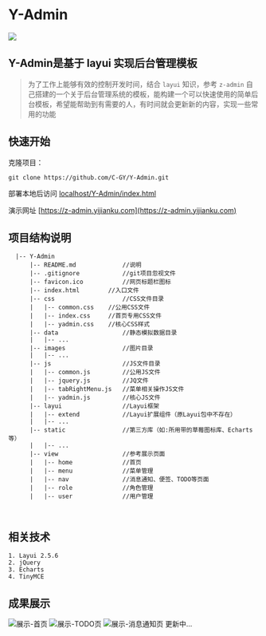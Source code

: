# Y-Admin
![](http://pic.yijianku.com/Foc7vtEhdiEeZQNrgXkoTf8m18p2)

## Y-Admin是基于 layui 实现后台管理模板

> 为了工作上能够有效的控制开发时间，结合 `layui` 知识，参考 `z-admin` 自己搭建的一个关于后台管理系统的模板，能构建一个可以快速使用的简单后台模板，希望能帮助到有需要的人，有时间就会更新新的内容，实现一些常用的功能


## 快速开始
克隆项目：
```
git clone https://github.com/C-GY/Y-Admin.git
```
部署本地后访问 [localhost/Y-Admin/index.html](localhost/Y-Admin/index.html)

演示网址
[https://z-admin.yijianku.com](https://z-admin.yijianku.com)

## 项目结构说明
```
  |-- Y-Admin
      |-- README.md             //说明
      |-- .gitignore            //git项目忽视文件
      |-- favicon.ico       	//网页标题栏图标
      |-- index.html   		//入口文件
      |-- css                   //CSS文件目录
      |   |-- common.css	//公用CSS文件
      |   |-- index.css		//首页专用CSS文件
      |   |-- yadmin.css	//核心CSS样式
      |-- data                  //静态模拟数据目录
      |   |-- ...
      |-- images                //图片目录
      |   |-- ...
      |-- js                    //JS文件目录
      |   |-- common.js         //公用JS文件
      |   |-- jquery.js         //JQ文件
      |   |-- tabRightMenu.js   //菜单相关操作JS文件
      |   |-- yadmin.js         //核心JS文件
      |-- layui                 //Layui框架
      |   |-- extend            //Layui扩展组件（原Layui包中不存在）
      |   |-- ...
      |-- static                //第三方库（如:所用带的草莓图标库、Echarts等）
      |   |-- ...
      |-- view                  //参考展示页面
      |   |-- home              //首页
      |   |-- menu              //菜单管理
      |   |-- nav               //消息通知、便签、TODO等页面
      |   |-- role              //角色管理
      |   |-- user              //用户管理

    
```
## 相关技术
	1. Layui 2.5.6
	2. jQuery
	3. Echarts
	4. TinyMCE

		
## 成果展示
![展示-首页](http://pic.yijianku.com/FiGRpV03kG7_A0mcsWrsuzceBhZO)
![展示-TODO页](http://pic.yijianku.com/Fhak3pQ0N8Yor7hU--bhSzBL1Jae)
![展示-消息通知页](http://pic.yijianku.com/FvudRwUF_jTsPXJ4LQGXkPaWGOGh)
更新中...
